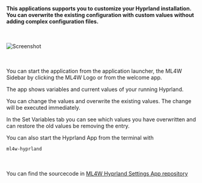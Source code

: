 <div class="tip custom-block" style="padding-top: 20px; padding-bottom: 20px;">

**This applications supports you to customize your Hyprland installation. You can overwrite the existing configuration with custom values without adding complex configuration files.**

</div>

![Screenshot](/hypr-setting.png)

<div class="note custom-block" style="padding-top: 20px; padding-bottom: 20px;">

You can start the application from the application launcher, the ML4W Sidebar by clicking the ML4W Logo or from the welcome app.

The app shows variables and current values of your running Hyprland.

You can change the values and overwrite the existing values. The change will be executed immediately.

In the Set Variables tab you can see which values you have overwritten and can restore the old values be removing the entry.

You can also start the Hyprland App from the terminal with 

```sh
ml4w-hyprland
```

</div>

You can find the sourcecode in [ML4W Hyprland Settings App repository](https://github.com/mylinuxforwork/hyprland-settings)

